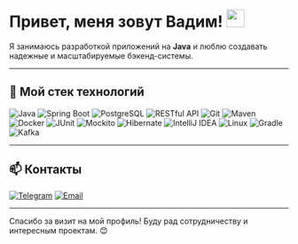 # Привет, меня зовут Вадим! <img src="https://github.com/blackcater/blackcater/raw/main/images/Hi.gif" height="32"/></h1>

Я занимаюсь разработкой приложений на **Java** и люблю создавать надежные и масштабируемые бэкенд-системы.

---

## 🚀 Мой стек технологий

<p>
  <!-- Java -->
  <img alt="Java" src="https://img.shields.io/badge/Java-ED8B00?style=for-the-badge&logo=java&logoColor=white" />
  
  <!-- Spring Boot -->
  <img alt="Spring Boot" src="https://img.shields.io/badge/Spring_Boot-6DB33F?style=for-the-badge&logo=springboot&logoColor=white" />
  
  <!-- PostgreSQL -->
  <img alt="PostgreSQL" src="https://img.shields.io/badge/PostgreSQL-316192?style=for-the-badge&logo=postgresql&logoColor=white" />
  
  <!-- RESTful API -->
  <img alt="RESTful API" src="https://img.shields.io/badge/REST_API-000000?style=for-the-badge&logo=rest-api&logoColor=white" />
  
  <!-- Git -->
  <img alt="Git" src="https://img.shields.io/badge/Git-F05032?style=for-the-badge&logo=git&logoColor=white" />
  
  <!-- Maven -->
  <img alt="Maven" src="https://img.shields.io/badge/Maven-C71A36?style=for-the-badge&logo=apache-maven&logoColor=white" />
  
  <!-- Docker -->
  <img alt="Docker" src="https://img.shields.io/badge/Docker-2496ED?style=for-the-badge&logo=docker&logoColor=white" />
  
  <!-- JUnit -->
  <img alt="JUnit" src="https://img.shields.io/badge/JUnit-25A162?style=for-the-badge&logo=junit5&logoColor=white" />
  
  <!-- Mockito -->
  <img alt="Mockito" src="https://img.shields.io/badge/Mockito-00C853?style=for-the-badge&logo=data:image/svg+xml;base64,PHN2ZyBmaWxsPSIjZmZmIiB4bWxucz0iaHR0cDovL3d3dy53My5vcmcvMjAwMC9zdmciIHdpZHRoPSIyNCIgaGVpZ2h0PSIyNCI+PHJlY3Qgd2lkdGg9IjI0IiBoZWlnaHQ9IjI0IiByeD0iMiIgcnk9IjIiLz48L3N2Zz4=?logoColor=white" />
  
  <!-- Hibernate -->
  <img alt="Hibernate" src="https://img.shields.io/badge/Hibernate-59666C?style=for-the-badge&logo=hibernate&logoColor=white" />
  
  <!-- IntelliJ IDEA -->
  <img alt="IntelliJ IDEA" src="https://img.shields.io/badge/IntelliJ_IDEA-000000?style=for-the-badge&logo=intellijidea&logoColor=white" />
  
  <!-- Linux -->
  <img alt="Linux" src="https://img.shields.io/badge/Linux-FCC624?style=for-the-badge&logo=linux&logoColor=black" />
  
  <!-- Gradle -->
  <img alt="Gradle" src="https://img.shields.io/badge/Gradle-02303A?style=for-the-badge&logo=gradle&logoColor=#02303A" />
  
  <!-- Apache Kafka -->
  <img alt="Kafka" src="https://img.shields.io/badge/Apache_Kafka-231F20?style=for-the-badge&logo=kafka&logoColor=#FFFFFF"/>
  
</p>

---

## 📫 Контакты

[![Telegram](https://img.shields.io/badge/Telegram-26A5E4?style=social&logo=telegram)](https://t.me/vadimshakhvorostov) 
[![Email](https://img.shields.io/badge/Email-D14836?style=social&logo=gmail)](mailto:thewadim76@gmail.com) 

---

Спасибо за визит на мой профиль! Буду рад сотрудничеству и интересным проектам. 😊

